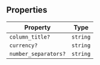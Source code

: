 ## Properties

| Property | Type |
| ------ | ------ |
| <a id="column_title"></a> `column_title?` | `string` |
| <a id="currency"></a> `currency?` | `string` |
| <a id="number_separators"></a> `number_separators?` | `string` |
